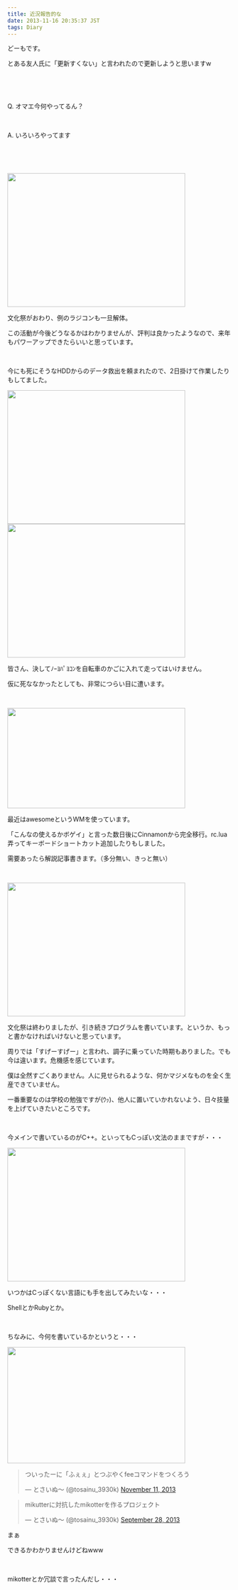 ```yaml
---
title: 近況報告的な
date: 2013-11-16 20:35:37 JST
tags: Diary
---
```

どーもです。

とある友人氏に「更新すくない」と言われたので更新しようと思いますw

&nbsp;

&nbsp;

Q. オマエ今何やってるん？

&nbsp;

A. いろいろやってます

&nbsp;

&nbsp;

<img src="https://lh6.googleusercontent.com/-NWzhDGTIYWk/Uoc_Ln6Y2kI/AAAAAAAACuM/9NRBiR9Jilw/s400/IMG_1286.JPG" height="300" width="400" />

文化祭がおわり、例のラジコンも一旦解体。

この活動が今後どうなるかはわかりませんが、評判は良かったようなので、来年もパワーアップできたらいいと思っています。

&nbsp;

今にも死にそうなHDDからのデータ救出を頼まれたので、2日掛けて作業したりもしてました。

<img src="https://lh5.googleusercontent.com/-V0D8sIs1QQg/Uoc_1MEtrrI/AAAAAAAACu0/33e6gJfkY9s/s400/IMG_1271.JPG" height="300" width="400" />

<img src="https://lh3.googleusercontent.com/-n6cJhhBuDBE/Uoc_yzngykI/AAAAAAAACus/MOrvH3QrLBs/s400/IMG_1279.JPG" height="300" width="400" />

皆さん、決してﾉｰﾖﾊﾟﾖｺﾝを自転車のかごに入れて走ってはいけません。

仮に死ななかったとしても、非常につらい目に遭います。

&nbsp;

<img src="https://lh5.googleusercontent.com/-PEbp7sLM4Vc/Uoc_WMrR5fI/AAAAAAAACug/sj9dZzuWYU0/s400/2013-11-16-183828_1920x1080_scrot.png" height="225" width="400" />

最近はawesomeというWMを使っています。

「こんなの使えるかボゲイ」と言った数日後にCinnamonから完全移行。rc.lua弄ってキーボードショートカット追加したりもしました。

需要あったら解説記事書きます。（多分無い、きっと無い）

&nbsp;

<img src="https://lh4.googleusercontent.com/-d3gJXykp32g/Uoc_JcQTCyI/AAAAAAAACuE/I5fkRqaZDHk/s400/IMG_1298.JPG" height="300" width="400" />

文化祭は終わりましたが、引き続きプログラムを書いています。というか、もっと書かなければいけないと思っています。

周りでは「すげーすげー」と言われ、調子に乗っていた時期もありました。でも今は違います。危機感を感じています。

僕は全然すごくありません。人に見せられるような、何かマジメなものを全く生産できていません。

一番重要なのは学校の勉強ですが(ｳｯ)、他人に置いていかれないよう、日々技量を上げていきたいところです。

&nbsp;

今メインで書いているのがC++。といってもCっぽい文法のままですが・・・

<img src="https://lh6.googleusercontent.com/-T7prZsCiFXI/Uoc_QKN2qjI/AAAAAAAACuU/lhF8sJBE00w/s400/IMG_1285.JPG" height="300" width="400" />

いつかはCっぽくない言語にも手を出してみたいな・・・

ShellとかRubyとか。

&nbsp;

ちなみに、今何を書いているかというと・・・

<img src="https://lh3.googleusercontent.com/-YNIqSlwFrHI/Uoc_XTrCs-I/AAAAAAAACuk/Xs55Ns2tW2Q/s400/2013-11-13-183842_1920x1080_scrot.png" height="261" width="400" />

<blockquote class="twitter-tweet"><p>ついったーに「ふぇぇ」とつぶやくfeeコマンドをつくろう</p>&mdash; とさいぬ〜 (@tosainu_3930k) <a href="https://twitter.com/tosainu_3930k/statuses/399835967399288832">November 11, 2013</a></blockquote>
<script async src="//platform.twitter.com/widgets.js" charset="utf-8"></script>

<blockquote class="twitter-tweet"><p>mikutterに対抗したmikotterを作るプロジェクト</p>&mdash; とさいぬ〜 (@tosainu_3930k) <a href="https://twitter.com/tosainu_3930k/statuses/383968505415995393">September 28, 2013</a></blockquote>
<script async src="//platform.twitter.com/widgets.js" charset="utf-8"></script>

まぁ

<span class="fontsize7">できるかわかりませんけどねwww</span>

&nbsp;

<span class="fontsize1">mikotterとか冗談で言ったんだし・・・</span>
